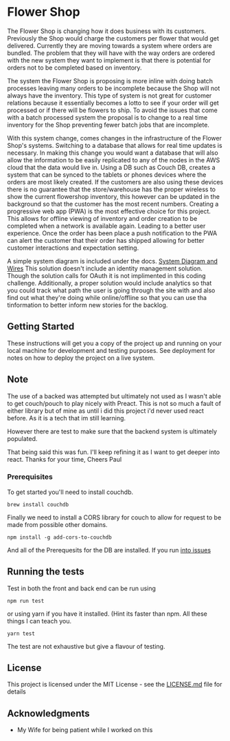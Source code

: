 # Flower Shop
 
The Flower Shop is changing how it does business with its customers. Previously the Shop would charge the customers per flower that would get delivered. Currently they are moving towards a system where orders are bundled. The problem that they will have with the way orders are ordered with the new system they want to implement is that there is potential for orders not to be completed based on inventory. 
 
The system the Flower Shop is proposing is more inline with doing batch processes leaving many orders to be incomplete because the Shop will not always have the inventory. This type of system is not great for customer relations because it essentially becomes a lotto to see if your order will get processed or if there will be flowers to ship. To avoid the issues that come with a batch processed system the proposal is to change to a real time inventory for the Shop preventing fewer batch jobs that are incomplete. 
 
With this system change, comes changes in the infrastructure of the Flower Shop's systems. Switching to a database that allows for real time updates is necessary. In making this change you would want a database that will also allow the information to be easily replicated to any of the nodes in the AWS cloud that the data would live in. Using a DB such as Couch DB, creates a system that can be synced to the tablets or phones devices where the orders are most likely created. If the customers are also using these devices there is no guarantee that the store/warehouse has the proper wireless to show the current flowershop inventory, this however can be updated in the background so that the customer has the most recent numbers. Creating a progressive web app (PWA) is the most effective choice for this project. This allows for offline viewing of inventory and order creation to be completed when a network is available again. Leading to a better user experience. Once the order has been place a push notification to the PWA can alert the customer that their order has shipped allowing for better customer interactions and expectation setting.  

A simple system diagram is included under the docs. [System Diagram and Wires](docs/system_diagram.pdf) This solution doesn't include
an identity management solution. Though the solution calls for OAuth it is not implimented in this coding challenge. Additionally, a proper solution would include analytics so that you could track what path the user is going through the site with and also find out what they're doing while online/offline so that you can use tha tinformation to better inform new stories for the backlog. 


## Getting Started

These instructions will get you a copy of the project up and running on your local machine for development and testing purposes. See deployment for notes on how to deploy the project on a live system. 

## Note
The use of a backed was attempted but ultimately not used as I wasn't able to get couch/pouch to play nicely with Preact. This is not so much a fault of either library but of mine as until i did this project i'd never used react before. As it is a tech that im still learning.

However there are test to make sure that the backend system is ultimately populated. 



That being said this was fun. I'll keep refining it as I want to get deeper into react.
Thanks for your time,
Cheers
Paul

### Prerequisites

To get started you'll need to install couchdb.

```
brew install couchdb
```


Finally we need to install a CORS library for couch to allow for request to be made from possible other domains.
```
npm install -g add-cors-to-couchdb
```


And all of the Prerequesits for the DB are installed. If you run [into issues](https://pouchdb.com/guides/setup-couchdb.html)


## Running the tests
Test in both the front and back end can be run using

```
npm run test
```

or using yarn if you have it installed. (Hint its faster than npm. All these things I can teach you.

```
yarn test
```
The test are not exhaustive but give a flavour of testing. 


## License

This project is licensed under the MIT License - see the [LICENSE.md](LICENSE.md) file for details

## Acknowledgments

* My Wife for being patient while I worked on this

